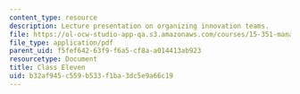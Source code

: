 ```yaml
---
content_type: resource
description: Lecture presentation on organizing innovation teams.
file: https://ol-ocw-studio-app-qa.s3.amazonaws.com/courses/15-351-managing-innovation-and-entrepreneurship-spring-2008/b32af945c559b533f1ba3dc5e9a66c19_10_lec.pdf
file_type: application/pdf
parent_uid: f5fef642-63f9-f6a5-cf8a-a014413ab923
resourcetype: Document
title: Class Eleven
uid: b32af945-c559-b533-f1ba-3dc5e9a66c19
---
```

